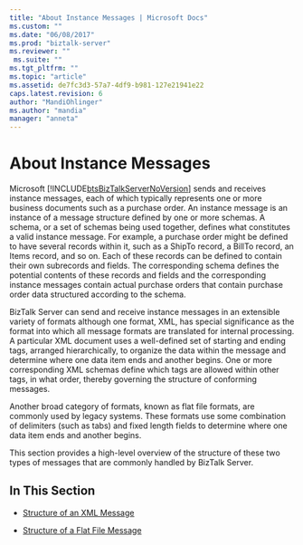 ```yaml
---
title: "About Instance Messages | Microsoft Docs"
ms.custom: ""
ms.date: "06/08/2017"
ms.prod: "biztalk-server"
ms.reviewer: ""
 ms.suite: ""
ms.tgt_pltfrm: ""
ms.topic: "article"
ms.assetid: de7fc3d3-57a7-4df9-b981-127e21941e22
caps.latest.revision: 6
author: "MandiOhlinger"
ms.author: "mandia"
manager: "anneta"
---
```

# About Instance Messages
Microsoft [!INCLUDE[btsBizTalkServerNoVersion](../includes/btsbiztalkservernoversion-md.md)] sends and receives instance messages, each of which typically represents one or more business documents such as a purchase order. An instance message is an instance of a message structure defined by one or more schemas. A schema, or a set of schemas being used together, defines what constitutes a valid instance message. For example, a purchase order might be defined to have several records within it, such as a ShipTo record, a BillTo record, an Items record, and so on. Each of these records can be defined to contain their own subrecords and fields. The corresponding schema defines the potential contents of these records and fields and the corresponding instance messages contain actual purchase orders that contain purchase order data structured according to the schema.  
  
 BizTalk Server can send and receive instance messages in an extensible variety of formats although one format, XML, has special significance as the format into which all message formats are translated for internal processing. A particular XML document uses a well-defined set of starting and ending tags, arranged hierarchically, to organize the data within the message and determine where one data item ends and another begins. One or more corresponding XML schemas define which tags are allowed within other tags, in what order, thereby governing the structure of conforming messages.  
  
 Another broad category of formats, known as flat file formats, are commonly used by legacy systems. These formats use some combination of delimiters (such as tabs) and fixed length fields to determine where one data item ends and another begins.  
  
 This section provides a high-level overview of the structure of these two types of messages that are commonly handled by BizTalk Server.  
  
## In This Section  
  
-   [Structure of an XML Message](../core/structure-of-an-xml-message.md)  
  
-   [Structure of a Flat File Message](../core/structure-of-a-flat-file-message.md)